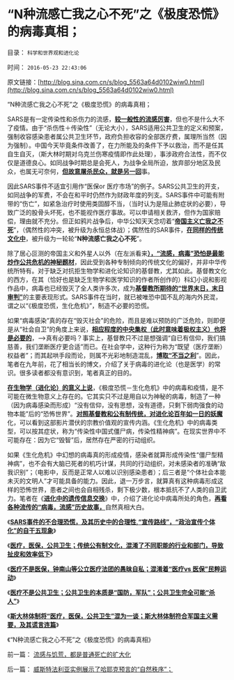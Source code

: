 # “N种流感亡我之心不死”之《极度恐慌》的病毒真相；

目录： `科学和世界观和进化论` 

时间： `2016-05-23 22:43:06` 

原文链接：[http://blog.sina.com.cn/s/blog_5563a64d0102wiw0.html](http://blog.sina.com.cn/s/blog_5563a64d0102wiw0.html)

“N种流感亡我之心不死”之《极度恐慌》的病毒真相；

SARS是有一定传染性和杀伤力的流感，[**较一般性的流感厉害**](../../../2009/5/14/再说甲型流感对人体几乎无害.md)，但也不是什么大不了疫情。由于“杀伤性＋传染性”（无论大小），SARS适用公共卫生的定义和预案，强制收容感染患者属公共卫生环节，政府负担收容的全部医疗费，属理所当然（因为强制）。中国今天毕竟条件改善了，在力所能及的条件下予以救治，而不是任其自生自灭，（斯大林时期对乌克兰伤寒疫情即作此处理），事涉政府合法性，而不仅仅是道德良心。如同战争时期总是会死人，为战争全局所迫，放弃部分地区及民众，也属无可奈何，[**但故意屠杀民众，就是另一回**](../../../2009/6/30/不惜一切代价打游击，不是人民的义务.md)事。

因此SARS事件不适宜引用作“医保or
医疗市场”的例子。SARS公共卫生的开支，如同战争的军费，不会在和平时仍然作为财政年度的列支。SARS事件中可能有附带的“伤亡”，如紧急治疗时使用类固醇不当，（当时认为是阻止肺症状的必要），导致广泛的股骨头坏死，也不能视作医疗事故。可以申请相关救济，但作为国家赔偿，理由就不充分。但正如鸦片战争后，中华公知天天念叨着“[**帝国主义亡我之不死**](../../../2009/9/30/中国是一个大国！.md)”，（偶然性的冲突，被升级为永恒总体战）；偶然性的SAR事件，[**在同样的传统文化中**](../../../2016/3/6/“好战必亡，忘战必危”的社会学解读“传统自杀模式”；.md)，被升级为一轮轮“**N种流感亡我之心不死**”。

除了居心叵测的帝国主义和外星人以外（在左派看来[**），“流感，病毒”恐怕是最能炒作公共危机的神秘题材**](../../../2014/7/9/SARS流感诱发中国公知的传染性精神病.md)，因此受到各种专制倾向的传统文化的偏好，并非中华传统所特有。对于缺乏对抗拒生物学和进化论知识的基督教，尤其如此。基督教文化的西方，在其（恰好也是缺乏生物学和医学知识的作者所创作的）科幻小说和影视作品中，病毒也已经毁灭了全人类许多次，成为[**基督教所期待的“世界末日，末日审判”**](../../../2010/5/4/亚特兰蒂斯和基督教的末日情结和“被末日”的恐惧.md)的主要表现形式。SARS事件在当时，就已被唯恐中国不乱的海内外民混，谓之以“《极度恐慌，生化危机》”，制造不必要的恐慌。

如果“病毒感染”真的存在“毁灭社会”的危险，而且是难以预防的广泛危险，则即便是从“社会自卫”的角度上来说，[**相应程度的中央集权（此时意味着极权主义）也将是必要的**](../../../2014/7/5/俺国民粹推动的国进民退，兼谈SARS事变后的竭斯底里.md)，——>真有必要吗？事实上，基督教只不过是想强调“自已有信仰，我们搞慈善，我们垄断医疗更合适”而已。在社会学中，这种行为称为“既望（医疗垄断）权益者”；而其起哄手段而论，则属不光彩地制造混乱，[**博取“不当之利**](../../../2016/5/5/胡乱反政府的愚民，竭斯底里的运动.md)”。因此，笔者在九年前，花了相当长的博文，介绍了关于病毒的进化论（也是医学）的常识。很多读者都没有意识到，笔者真正的目的。

[**在生物学（进化论）的意义上说**](../../../2010/6/14/没有病毒就没有生命的进化.md)，《极度恐慌－生化危机》中的病毒和疫情，是不可能在微生物意义上存在的。它其实只不过是用自以为神秘的病毒，制造了一种（因为病毒感染而形成）“没有信仰，没有思想，没有道德，只剩下弱肉强食的动物本能”后的“恐怖世界”。[**对照基督教和公有制传统，对进化论百年如一日的妖魔**](../../../2010/6/13/“从林法则”不是“物竞天择，适者生存”;不是进化论.md)化，可以看到这部影片潜伏的宗教价值观的宣传内涵。《生化危机》中的病毒类型，可以按其症状，称为“传染性中国式僵尸病，传染性精神病”。在现实世界中不可能存在：因为它“毁智”后，居然存在严密的行动组织。

如果《生化危机》中幻想的病毒真的形成疫情，感染者就算形成传染性“僵尸型精神病”，也不会有大脑已死者的机巧计谋，共同的行动组织，对未感染者的准确“敌我识别”；（电影中，反而是正常人以难以识别感染患者）；后三者是“个体社会本能未灭的文明人”才可能具备的能力。因此，退一万步言，就算真有这种病毒形成这样的恐怖世界，患者之间也会自相残杀，剩下极少数，根本抵抗不了人类的自卫武力。笔者在《[**进化中的遗传信息交换**](../../../2009/5/4/进化中的遗传信息交换，病毒和舆论的关系.md)》中，介绍了进化论中病毒所处的角色，[**再看各种流传的“病毒，流感”历史故事，**](../../../2010/1/11/甲流的历史是这样制造的；指数期货和融资融券利好小盘.md)自然真相大白。

《[**SARS事件的不合理恐慌，及其历史中的合理性,“宣传路线”，“政治宣传个体化”的自干五现象**](../../../2016/5/18/SARS事件的不合理恐慌，“政治宣传模式”，历史中的合理性.md)》

《[**医疗，医保，公共卫生；传统公有制文化，混淆了不同职能的行业和部门，导致扯皮和效率低下**](../../../2016/5/19/职能截然不同的三种行业领域：医疗，医保，公共卫生；.md)》

《[**医疗不是医保，钟南山等公立医疗法团的愚昧自私；混淆着“医疗vs
医保”民粹运动**](http://blog.sina.com.cn/s/blog_13181cb680102wjz6.html)》

《[**医疗不是公共卫生；公共卫生的本质是“国防，军队”；公共卫生完全可能“杀人”**](../../../2016/5/21/医疗不是公共卫生；公共卫生的本质是“国防，军队”；.md)》

《[**斯大林体制将“医疗，医保，公共卫生”混为一谈；斯大林体制符合军国主义需要，及其谎言连篇**](../../../2016/5/22/缔约和悔约的自由都不受侵犯，社会才有诚信.md)》

《“N种流感亡我之心不死”之《极度恐慌》的病毒真相》

前一篇： [流感与饥荒，都是普通死亡的扩大化](../../../2016/5/25/流感与饥荒，都是普通死亡的扩大化.md)

后一篇： [威斯特法利亚实例展示了哈耶克预言的“自然秩序”；](../../../2016/5/16/威斯特法利亚实例展示了哈耶克预言的“自然秩序”；.md)

